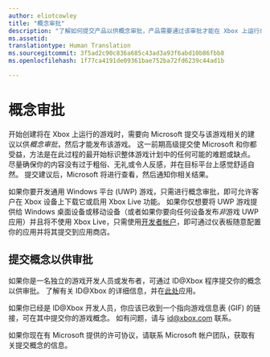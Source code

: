 ```yaml
---
author: eliotcowley
title: "概念审批"
description: "了解如何提交产品以供概念审批，产品需要通过该审批才能在 Xbox 上运行或使用 Xbox Live。"
ms.assetid: 
translationtype: Human Translation
ms.sourcegitcommit: 3f5ad2c90c836a685c43ad3a93f6abd10b86fbb8
ms.openlocfilehash: 1f77ca4191de09361bae752ba72fd6239c44ad1b

---
```


# 概念审批

开始创建将在 Xbox 上运行的游戏时，需要向 Microsoft 提交与该游戏相关的建议以供*概念审批*，然后才能发布该游戏。 这一前期高级提交使 Microsoft 和你都受益，方法是在此过程的最开始标识整体游戏计划中的任何可能的难题或缺点。 尽量确保你的内容没有过于粗俗、无礼或令人反感，并在目标平台上感觉舒适自然。 提交建议后，Microsoft 将进行查看，然后通知你相关结果。

如果你要开发通用 Windows 平台 (UWP) 游戏，只需进行概念审批，即可允许客户在 Xbox 设备上下载它或启用 Xbox Live 功能。 如果你仅想要将 UWP 游戏提供给 Windows 桌面设备或移动设备（或者如果你要向任何设备发布*非*游戏 UWP 应用）并且将不使用 Xbox Live，只需使用[开发者帐户](https://go.microsoft.com/fwlink/?LinkId=817223)，即可通过仪表板随意配置你的应用并将其提交到应用商店。

## 提交概念以供审批

如果你是一名独立的游戏开发人员或发布者，可通过 ID@Xbox 程序提交你的概念以供审批。 了解有关 ID@Xbox 的详细信息，并在[此处](http://www.xbox.com/en-US/Developers/id)应用。

如果你已经是 ID@Xbox 开发人员，你应该已收到一个指向游戏信息表 (GIF) 的链接，可在其中提交你的游戏概念。 如有问题，请与 [id@xbox.com](mailto:id@xbox.com) 联系。

如果你现在有 Microsoft 提供的许可协议，请联系 Microsoft 帐户团队，获取有关提交概念的信息。


<!--HONumber=Nov16_HO1-->


